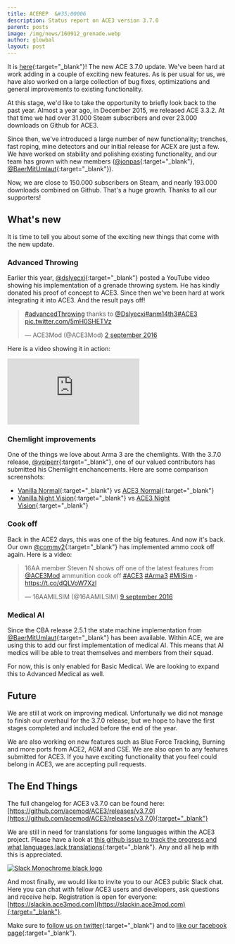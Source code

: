 ```yaml
---
title: ACEREP  &#35;00006
description: Status report on ACE3 version 3.7.0
parent: posts
image: /img/news/160912_grenade.webp
author: glowbal
layout: post
---
```


It is [here](https://github.com/acemod/ace3/releases/v3.7.0){:target="_blank"}! The new ACE 3.7.0 update. We've been hard at work adding in a couple of exciting new features. As is per usual for us, we have also worked on a large collection of bug fixes, optimizations and general improvements to existing functionality.

<!--more-->

At this stage, we'd like to take the opportunity to briefly look back to the past year. Almost a year ago, in December 2015, we released ACE 3.3.2. At that time we had over 31.000 Steam subscribers and over 23.000 downloads on Github for ACE3.

Since then, we've introduced a large number of new functionality; trenches, fast roping, mine detectors and our initial release for ACEX are just a few. We have worked on stability and polishing existing functionality, and our team has grown with new members ([@jonpas](https://github.com/jonpas){:target="_blank"}, [@BaerMitUmlaut](https://github.com/BaerMitUmlaut){:target="_blank"}).

Now, we are close to 150.000 subscribers on Steam, and nearly 193.000 downloads combined on Github. That's a huge growth. Thanks to all our supporters!

## What's new

It is time to tell you about some of the exciting new things that come with the new update.

### Advanced Throwing

Earlier this year, [@dslyecxi](https://twitter.com/Dslyecxi){:target="_blank"} posted a YouTube video showing his implementation of a grenade throwing system. He has kindly donated his proof of concept to ACE3. Since then we've been hard at work integrating it into ACE3. And the result pays off!

<blockquote class="twitter-tweet" data-lang="nl"><p lang="en" dir="ltr"><a href="https://twitter.com/hashtag/advancedThrowing?src=hash">#advancedThrowing</a> thanks to <a href="https://twitter.com/Dslyecxi">@Dslyecxi</a><a href="https://twitter.com/hashtag/anm14th3?src=hash">#anm14th3</a><a href="https://twitter.com/hashtag/ACE3?src=hash">#ACE3</a> <a href="https://t.co/5mH0SHETVz">pic.twitter.com/5mH0SHETVz</a></p>&mdash; ACE3Mod (@ACE3Mod) <a href="https://twitter.com/ACE3Mod/status/771662295252414465">2 september 2016</a></blockquote>
<script async src="//platform.twitter.com/widgets.js" charset="utf-8"></script>

 Here is a video showing it in action:
 
 <div class="videoWrapper"> <iframe src="https://www.youtube-nocookie.com/embed/HN20ZUW5RMU?rel=0" frameborder="0" allowfullscreen=""></iframe> </div>

### Chemlight improvements

One of the things we love about Arma 3 are the chemlights. With the 3.7.0 release, [@voiperr](https://github.com/voiperr){:target="_blank"}, one of our valued contributors has submitted his Chemlight enchancements. Here are some comparison screenshots:

- [Vanilla Normal](http://i.imgur.com/zn61eiy.webp){:target="_blank"} vs [ACE3 Normal](http://i.imgur.com/uOkzGwB.webp){:target="_blank"}
- [Vanilla Night Vision](http://i.imgur.com/aR0p59M.webp){:target="_blank"} vs [ACE3 Night Vision](http://i.imgur.com/QqM7iDI.webp){:target="_blank"}

### Cook off

Back in the ACE2 days, this was one of the big features. And now it's back. Our own [@commy2](https://github.com/commy2){:target="_blank"} has implemented ammo cook off again. Here is a video:

<blockquote class="twitter-tweet" data-lang="nl"><p lang="en" dir="ltr">16AA member Steven N shows off one of the latest features from <a href="https://twitter.com/ACE3Mod">@ACE3Mod</a>   ammunition cook off <a href="https://twitter.com/hashtag/ACE3?src=hash">#ACE3</a> <a href="https://twitter.com/hashtag/Arma3?src=hash">#Arma3</a> <a href="https://twitter.com/hashtag/MilSim?src=hash">#MilSim</a> - <a href="https://t.co/dQLVoW7Xzl">https://t.co/dQLVoW7Xzl</a></p>&mdash; 16AAMILSIM (@16AAMILSIM) <a href="https://twitter.com/16AAMILSIM/status/774354032001478656">9 september 2016</a></blockquote>
<script async src="//platform.twitter.com/widgets.js" charset="utf-8"></script>

### Medical AI

Since the CBA release 2.5.1 the state machine implementation from [@BaerMitUmlaut](https://github.com/BaerMitUmlaut){:target="_blank"} has been available. Within ACE, we are using this to add our first implementation of medical AI. This means that AI medics will be able to treat themselves and members from their squad.

For now, this is only enabled for Basic Medical. We are looking to expand this to Advanced Medical as well.

## Future

We are still at work on improving medical. Unfortunally we did not manage to finish our overhaul for the 3.7.0 release, but we hope to have the first stages completed and included before the end of the year.

We are also working on new features such as Blue Force Tracking, Burning and more ports from ACE2, AGM and CSE. We are also open to any features submitted for ACE3. If you have exciting functionality that you feel could belong in ACE3, we are accepting pull requests.

## The End Things

The full changelog for ACE3 v3.7.0 can be found here: [https://github.com/acemod/ACE3/releases/v3.7.0](https://github.com/acemod/ACE3/releases/v3.7.0){:target="_blank"}

We are still in need for translations for some languages within the ACE3 project. Please have a look at [this github issue to track the progress and what languages lack translations](https://github.com/acemod/ACE3/issues/367){:target="_blank"}. Any and all help with this is appreciated.

<div class="row">
    <div class="small-6 columns">
        <a href="https://slackin.ace3mod.com"><img src="{{site.baseUrl}}/img/news/160912_slack_monochrome_black-950x442.webp" alt="Slack Monochrome black logo" target="_blank"/></a>
    </div>
</div>

And most finally, we would like to invite you to our ACE3 public Slack chat. Here you can chat with fellow ACE3 users and developers, ask questions and receive help.
Registration is open for everyone: [https://slackin.ace3mod.com](https://slackin.ace3mod.com){:target="_blank"}.

Make sure to [follow us on twitter](https://twitter.com/intent/follow?screen_name=ace3mod&tw_p=followbutton){:target="_blank"} and to [like our facebook page](https://www.facebook.com/ACE3Mod/){:target="_blank"}.
